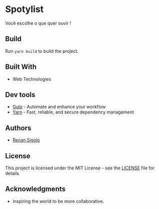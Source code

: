 # Spotylist

Você escolhe o que quer ouvir !

## Build

Run `yarn build` to build the project.

## Built With

* Web Technologies

## Dev tools

* [Gulp](https://gulpjs.com/) - Automate and enhance your workflow
* [Yarn](https://yarnpkg.com/en/) -  Fast, reliable, and secure dependency management

## Authors

* [Renan Sigolo](https://github.com/renansigolo)

## License

This project is licensed under the MIT License - see the [LICENSE](LICENSE.md) file for details

## Acknowledgments

* Inspiring the world to be more collaborative.
